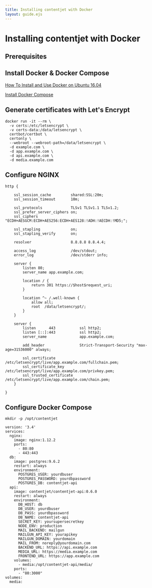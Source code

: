 ```yaml
---
title: Installing contentjet with Docker
layout: guide.ejs
---
```


# Installing contentjet with Docker

## Prerequisites

## Install Docker & Docker Compose

[How To Install and Use Docker on Ubuntu 16.04](https://www.digitalocean.com/community/tutorials/how-to-install-and-use-docker-on-ubuntu-16-04)

[Install Docker Compose](https://docs.docker.com/compose/install/#install-compose)

## Generate certificates with Let's Encrypt

```
docker run -it --rm \
  -v certs:/etc/letsencrypt \
  -v certs-data:/data/letsencrypt \
  certbot/certbot \
  certonly \
  --webroot --webroot-path=/data/letsencrypt \
  -d example.com \
  -d app.example.com \
  -d api.example.com \
  -d media.example.com
```

## Configure NGINX

```
http {

    ssl_session_cache         shared:SSL:20m;
    ssl_session_timeout       10m;

    ssl_protocols             TLSv1 TLSv1.1 TLSv1.2;
    ssl_prefer_server_ciphers on;
    ssl_ciphers               "ECDH+AESGCM:ECDH+AES256:ECDH+AES128:!ADH:!AECDH:!MD5;";

    ssl_stapling              on;
    ssl_stapling_verify       on;

    resolver                  8.8.8.8 8.8.4.4;

    access_log                /dev/stdout;
    error_log                 /dev/stderr info;

    server {
        listen 80;
        server_name app.example.com;

        location / {
            return 301 https://$host$request_uri;
        }

        location ^~ /.well-known {
            allow all;
            root  /data/letsencrypt/;
        }
    }

    server {
        listen      443           ssl http2;
        listen [::]:443           ssl http2;
        server_name               app.example.com;

        add_header                Strict-Transport-Security "max-age=31536000" always;

        ssl_certificate           /etc/letsencrypt/live/app.example.com/fullchain.pem;
        ssl_certificate_key       /etc/letsencrypt/live/app.example.com/privkey.pem;
        ssl_trusted_certificate   /etc/letsencrypt/live/app.example.com/chain.pem;
    }

}
```

## Configure Docker Compose

```
mkdir -p /opt/contentjet
```

```
version: '3.4'
services:
  nginx:
    image: nginx:1.12.2
    ports:
      - 80:80
      - 443:443
  db:
    image: postgres:9.6.2
    restart: always
    environment:
      POSTGRES_USER: yourdbuser
      POSTGRES_PASSWORD: yourdbpassword
      POSTGRES_DB: contentjet-api
  api:
    image: contentjet/contentjet-api:0.6.0
    restart: always
    environment:
      DB_HOST: db
      DB_USER: yourdbuser
      DB_PASS: yourdbpassword
      DB_NAME: contentjet-api
      SECRET_KEY: yoursupersecretkey
      NODE_ENV: production
      MAIL_BACKEND: mailgun
      MAILGUN_API_KEY: yourapikey
      MAILGUN_DOMAIN: yourdomain
      MAIL_FROM: noreply@yourdomain.com
      BACKEND_URL: https://api.example.com
      MEDIA_URL: https://media.example.com
      FRONTEND_URL: https://app.example.com
    volumes:
      - media:/opt/contentjet-api/media/
    ports:
      - "80:3000"
volumes:
  media:
```
